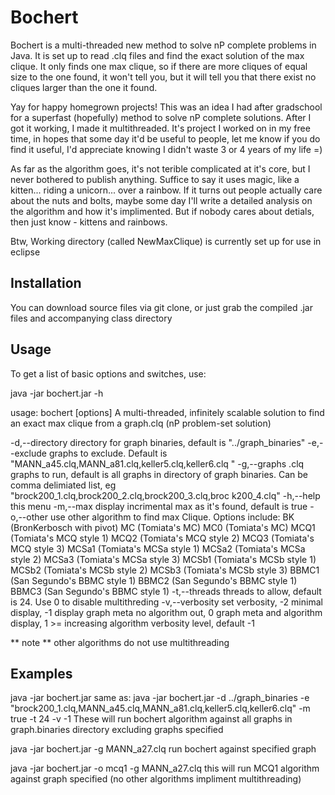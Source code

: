 # Bochert

Bochert is a multi-threaded new method to solve nP complete problems in Java. It is set up to read .clq files and find the exact solution of the max clique. It only finds one max clique, so if there are more cliques of equal size to the one found,  it won't tell you, but it will tell you that there exist no cliques larger than the one it found.

Yay for happy homegrown projects! This was an idea I had after gradschool for a superfast (hopefully) method to solve nP complete solutions. After I got it working, I made it multithreaded. It's project I worked on in my free time, in hopes that some day it'd be useful to people, let me know if you do find it useful, I'd appreciate knowing I didn't waste 3 or 4 years of my life =)

As far as the algorithm goes, it's not terible complicated at it's core, but I never bothered to publish anything. Suffice to say it uses magic, like a kitten... riding a unicorn... over a rainbow. If it turns out people actually care about the nuts and bolts, maybe some day I'll write a detailed analysis on the algorithm and how it's implimented. But if nobody cares about detials, then just know - kittens and rainbows.

Btw, Working directory (called NewMaxClique) is currently set up for use in eclipse

Installation
----
You can download source files via git clone, or just grab the compiled .jar files and accompanying class directory

Usage
----
To get a list of basic options and switches, use:

java -jar bochert.jar -h

usage: bochert [options]
A multi-threaded, infinitely scalable solution to find an exact max clique
               from a graph.clq (nP problem-set solution)

 -d,--directory <arg>   directory for graph binaries, default is
                        "../graph_binaries"
 -e,--exclude <arg>     graphs to exclude. Default is
                        "MANN_a45.clq,MANN_a81.clq,keller5.clq,keller6.clq
                        "
 -g,--graphs <arg>      .clq graphs to run, default is all graphs in
                        directory of graph binaries. Can be comma
                        delimiated list, eg
                        "brock200_1.clq,brock200_2.clq,brock200_3.clq,broc
                        k200_4.clq"
 -h,--help              this menu
 -m,--max <arg>         display incrimental max as it's found, default is
                        true
 -o,--other <arg>       use other algorithm to find max Clique. Options
                        include:
                        BK (BronKerbosch with pivot)
                        MC (Tomiata's MC)
                        MC0 (Tomiata's MC)
                        MCQ1 (Tomiata's MCQ style 1)
                        MCQ2 (Tomiata's MCQ style 2)
                        MCQ3 (Tomiata's MCQ style 3)
                        MCSa1 (Tomiata's MCSa style 1)
                        MCSa2 (Tomiata's MCSa style 2)
                        MCSa3 (Tomiata's MCSa style 3)
                        MCSb1 (Tomiata's MCSb style 1)
                        MCSb2 (Tomiata's MCSb style 2)
                        MCSb3 (Tomiata's MCSb style 3)
                        BBMC1 (San Segundo's BBMC style 1)
                        BBMC2 (San Segundo's BBMC style 1)
                        BBMC3 (San Segundo's BBMC style 1)
 -t,--threads <arg>     threads to allow, default is 24. Use 0 to disable
                        multithreding
 -v,--verbosity <arg>   set verbosity, -2 minimal display, -1 display
                        graph meta no algorithm out, 0 graph meta and
                        algorithm display, 1 >= increasing algorithm
                        verbosity level, default -1

** note ** other algorithms do not use multithreading

Examples
----
java -jar bochert.jar
  same as:
java -jar bochert.jar -d ../graph_binaries -e "brock200_1.clq,MANN_a45.clq,MANN_a81.clq,keller5.clq,keller6.clq" -m true -t 24 -v -1
  These will run bochert algorithm against all graphs in graph.binaries directory excluding graphs specified

java -jar bochert.jar -g MANN_a27.clq
  run bochert against specified graph

java -jar bochert.jar -o mcq1 -g MANN_a27.clq
  this will run MCQ1 algorithm against graph specified (no other algorithms impliment multithreading)  

